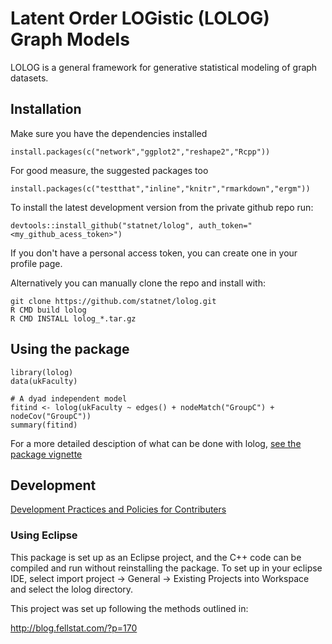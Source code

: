 # Latent Order LOGistic (LOLOG) Graph Models

LOLOG is a general framework for generative statistical modeling of graph datasets.  


## Installation

Make sure you have the dependencies installed

```
install.packages(c("network","ggplot2","reshape2","Rcpp"))
```

For good measure, the suggested packages too

```
install.packages(c("testthat","inline","knitr","rmarkdown","ergm"))
```

To install the latest development version from the private github repo run:
```
devtools::install_github("statnet/lolog", auth_token="<my_github_acess_token>")
```
If you don't have a personal access token, you can create one in your profile page.


Alternatively you can manually clone the repo and install with:

```
git clone https://github.com/statnet/lolog.git
R CMD build lolog
R CMD INSTALL lolog_*.tar.gz
```

## Using the package

```
library(lolog)
data(ukFaculty)

# A dyad independent model
fitind <- lolog(ukFaculty ~ edges() + nodeMatch("GroupC") + nodeCov("GroupC"))
summary(fitind)
```

For a more detailed desciption of what can be done with lolog, [see the package vignette](inst/doc/lolog-introduction.pdf)

## Development

[Development Practices and Policies for Contributers](../../wiki/How-to-Contribute:-Git-Practices)

### Using Eclipse

This package is set up as an Eclipse project, and the C++ code can be compiled and run without reinstalling the package. To set up in your eclipse IDE, select import project -> General -> Existing Projects into Workspace and select the lolog directory.

This project was set up following the methods outlined in:

<http://blog.fellstat.com/?p=170>



